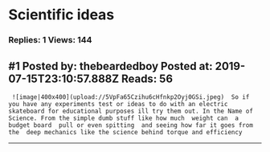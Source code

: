 # Scientific ideas

### Replies: 1 Views: 144

## \#1 Posted by: thebeardedboy Posted at: 2019-07-15T23:10:57.888Z Reads: 56

```
 ![image|400x400](upload://5VpFa65Czihu6cHfnkp2Oyj0GSi.jpeg)  So if you have any experiments test or ideas to do with an electric skateboard for educational purposes ill try them out. In the Name of Science. From the simple dumb stuff like how much  weight can  a budget board  pull or even spitting  and seeing how far it goes from the  deep mechanics like the science behind torque and efficiency
```

---
